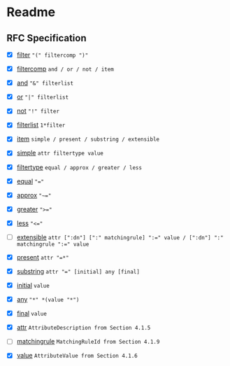 # Readme

## RFC Specification

- [x] [filter](Mittons.Ldap.Core/Search/Filters/Filter.cs) `"(" filtercomp ")"`

- [x] [filtercomp](Mittons.Ldap.Core/Search/Filters/IFilterComponent.cs) `and / or / not / item`

- [x] [and](Mittons.Ldap.Core/Search/Filters/CompoundFilter.cs) `"&" filterlist`

- [x] [or](Mittons.Ldap.Core/Search/Filters/CompoundFilter.cs) `"|" filterlist`

- [x] [not](Mittons.Ldap.Core/Search/Filters/SimpleFilter.cs) `"!" filter`

- [x] [filterlist](Mittons.Ldap.Core/Search/Filters/CompoundFilter.cs) `1*filter`

- [x] [item](Mittons.Ldap.Core/Search/Items/IItem.cs) `simple / present / substring / extensible`

- [x] [simple](Mittons.Ldap.Core/Search/Items/SimpleItem.cs) `attr filtertype value`

- [x] [filtertype](Mittons.Ldap.Core/Search/Operators/ComparisonOperator.cs) `equal / approx / greater / less`

- [x] [equal](Mittons.Ldap.Core/Search/Operators/ComparisonOperator.cs) `"="`

- [x] [approx](Mittons.Ldap.Core/Search/Operators/ComparisonOperator.cs) `"~="`

- [x] [greater](Mittons.Ldap.Core/Search/Operators/ComparisonOperator.cs) `">="`

- [x] [less](Mittons.Ldap.Core/Search/Operators/ComparisonOperator.cs) `"<="`

- [ ] [extensible]() `attr [":dn"] [":" matchingrule] ":=" value / [":dn"] ":" matchingrule ":=" value`

- [x] [present](Mittons.Ldap.Core/Search/Items/PresentItem.cs.cs) `attr "=*"`

- [x] [substring](Mittons.Ldap.Core/Search/Items/SubstringItem.cs) `attr "=" [initial] any [final]`

- [x] [initial](Mittons.Ldap.Core/Search/Items/SubstringItem.cs) `value`

- [x] [any](Mittons.Ldap.Core/Search/Values/WildcardValue.cs) `"*" *(value "*")`

- [x] [final](Mittons.Ldap.Core/Search/Items/SubstringItem.cs) `value`

- [x] [attr](Mittons.Ldap.Core/Search/Attributes/Attribute.cs) `AttributeDescription from Section 4.1.5`

- [ ] [matchingrule]() `MatchingRuleId from Section 4.1.9`

- [x] [value](Mittons.Ldap.Core/Search/Values/SimpleValue.cs) `AttributeValue from Section 4.1.6`